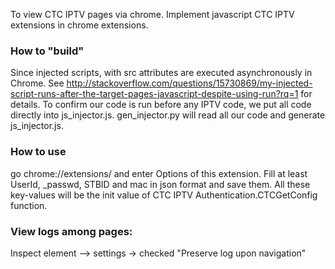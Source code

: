 To view CTC IPTV pages via chrome.
Implement javascript CTC IPTV extensions in chrome extensions.

### How to "build"
Since injected scripts, with src attributes are executed asynchronously in Chrome.
See http://stackoverflow.com/questions/15730869/my-injected-script-runs-after-the-target-pages-javascript-despite-using-run?rq=1 for details.
To confirm our code is run before any IPTV code, we put all code directly into js_injector.js.
gen_injector.py will read all our code and generate js_injector.js.


### How to use
go chrome://extensions/ and enter Options of this extension.
Fill at least UserId, _passwd, STBID and mac in json format and save them.
All these key-values will be the init value of CTC IPTV Authentication.CTCGetConfig function.

### View logs among pages:
Inspect element --> settings -> checked "Preserve log upon navigation"
